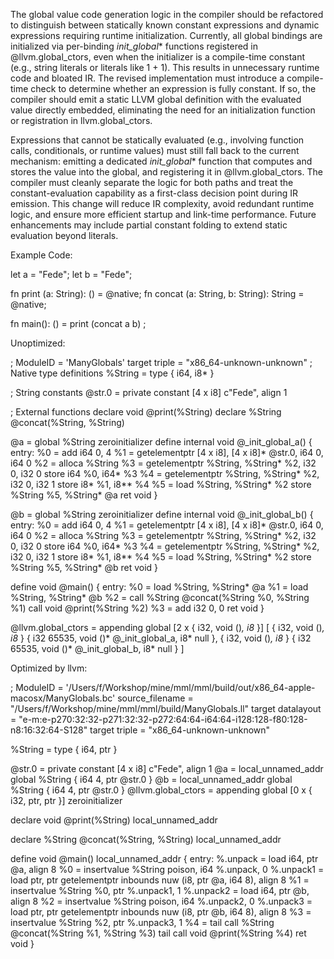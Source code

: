 The global value code generation logic in the compiler should be refactored to distinguish between statically known constant expressions and dynamic expressions requiring runtime initialization. Currently, all global bindings are initialized via per-binding _init_global_* functions registered in @llvm.global_ctors, even when the initializer is a compile-time constant (e.g., string literals or literals like 1 + 1). This results in unnecessary runtime code and bloated IR. The revised implementation must introduce a compile-time check to determine whether an expression is fully constant. If so, the compiler should emit a static LLVM global definition with the evaluated value directly embedded, eliminating the need for an initialization function or registration in llvm.global_ctors.

Expressions that cannot be statically evaluated (e.g., involving function calls, conditionals, or runtime values) must still fall back to the current mechanism: emitting a dedicated _init_global_* function that computes and stores the value into the global, and registering it in @llvm.global_ctors. The compiler must cleanly separate the logic for both paths and treat the constant-evaluation capability as a first-class decision point during IR emission. This change will reduce IR complexity, avoid redundant runtime logic, and ensure more efficient startup and link-time performance. Future enhancements may include partial constant folding to extend static evaluation beyond literals.


Example Code:

let a = "Fede";
let b = "Fede";

fn print (a: String): () = @native;
fn concat (a: String, b: String): String = @native;

fn main(): () = 
  print (concat a b)
;

Unoptimized:

; ModuleID = 'ManyGlobals'
target triple = "x86_64-unknown-unknown"
; Native type definitions
%String = type { i64, i8* }

; String constants
@str.0 = private constant [4 x i8] c"Fede", align 1

; External functions
declare void @print(%String)
declare %String @concat(%String, %String)

@a = global %String zeroinitializer
define internal void @_init_global_a() {
entry:
  %0 = add i64 0, 4
  %1 = getelementptr [4 x i8], [4 x i8]* @str.0, i64 0, i64 0
  %2 = alloca %String
  %3 = getelementptr %String, %String* %2, i32 0, i32 0
  store i64 %0, i64* %3
  %4 = getelementptr %String, %String* %2, i32 0, i32 1
  store i8* %1, i8** %4
  %5 = load %String, %String* %2
  store %String %5, %String* @a
  ret void
}

@b = global %String zeroinitializer
define internal void @_init_global_b() {
entry:
  %0 = add i64 0, 4
  %1 = getelementptr [4 x i8], [4 x i8]* @str.0, i64 0, i64 0
  %2 = alloca %String
  %3 = getelementptr %String, %String* %2, i32 0, i32 0
  store i64 %0, i64* %3
  %4 = getelementptr %String, %String* %2, i32 0, i32 1
  store i8* %1, i8** %4
  %5 = load %String, %String* %2
  store %String %5, %String* @b
  ret void
}

define void @main() {
entry:
  %0 = load %String, %String* @a
  %1 = load %String, %String* @b
  %2 = call %String @concat(%String %0, %String %1)
  call void @print(%String %2)
  %3 = add i32 0, 0
  ret void
}

@llvm.global_ctors = appending global [2 x { i32, void ()*, i8* }] [
  { i32, void ()*, i8* } { i32 65535, void ()* @_init_global_a, i8* null },
  { i32, void ()*, i8* } { i32 65535, void ()* @_init_global_b, i8* null }
]


Optimized by llvm:

; ModuleID = '/Users/f/Workshop/mine/mml/mml/build/out/x86_64-apple-macosx/ManyGlobals.bc'
source_filename = "/Users/f/Workshop/mine/mml/mml/build/ManyGlobals.ll"
target datalayout = "e-m:e-p270:32:32-p271:32:32-p272:64:64-i64:64-i128:128-f80:128-n8:16:32:64-S128"
target triple = "x86_64-unknown-unknown"

%String = type { i64, ptr }

@str.0 = private constant [4 x i8] c"Fede", align 1
@a = local_unnamed_addr global %String { i64 4, ptr @str.0 }
@b = local_unnamed_addr global %String { i64 4, ptr @str.0 }
@llvm.global_ctors = appending global [0 x { i32, ptr, ptr }] zeroinitializer

declare void @print(%String) local_unnamed_addr

declare %String @concat(%String, %String) local_unnamed_addr

define void @main() local_unnamed_addr {
entry:
  %.unpack = load i64, ptr @a, align 8
  %0 = insertvalue %String poison, i64 %.unpack, 0
  %.unpack1 = load ptr, ptr getelementptr inbounds nuw (i8, ptr @a, i64 8), align 8
  %1 = insertvalue %String %0, ptr %.unpack1, 1
  %.unpack2 = load i64, ptr @b, align 8
  %2 = insertvalue %String poison, i64 %.unpack2, 0
  %.unpack3 = load ptr, ptr getelementptr inbounds nuw (i8, ptr @b, i64 8), align 8
  %3 = insertvalue %String %2, ptr %.unpack3, 1
  %4 = tail call %String @concat(%String %1, %String %3)
  tail call void @print(%String %4)
  ret void
}


